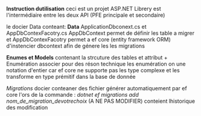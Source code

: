 **Instruction dutilisation**
ceci est un projet ASP.NET Librery est l'intermédiaire entre les deux API (PFE principale et secondaire)

le docier Data conteant:
**Data**
ApplicationDbconext.cs
et AppDbContexFacotry.cs
AppDbContext permet de définir les table a migrer
et AppDbContexFacotry permet a ef core (entity framework ORM) d'instencier dbcontext afin de génere les les migrations

**Enumes et Models**
contenant la strcuture des tables et attribut + Enumération associer 
pour des réson technique les enumération on une notation d'entier car ef core ne supporte pas les type complexe
et les transforme en type prémitif dans la base de donnée 

*Migrations*
docier conteaner des fichier générer automatiquement par ef core l'ors de la commande :
*dotnet ef migrations add nom_de_migration_devotrechoix*
 (A NE PAS MODIFIER) conteient lhistorique des modification 




